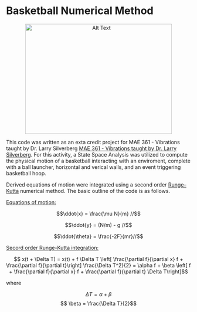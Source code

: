 # Basketball Numerical Method

<p align="center">
    <img src="https://github.com/matthewsimpsonaero/Basketball-numerical-method/blob/main/Final.gif" alt="Alt Text" width="400" height="300"/>
</p>



This code was written as an exta credit project for MAE 361 - Vibrations taught by Dr. Larry Silverberg
[MAE 361 - Vibrations taught by Dr. Larry Silverberg](https://www.mae.ncsu.edu/people/lmsilver/). For this activity, a State Space Analysis was utilized to compute the physical motion of a basketball interacting with an enviroment, complete with a ball launcher, horizontal and verical walls, and an event triggering basketball hoop.

Derived equations of motion were integrated using a second order [Runge–Kutta](https://en.wikipedia.org/wiki/Runge%E2%80%93Kutta_methods) numerical method. The basic outline of the code is as follows.

<ins>Equations of motion:</ins>

``` math
\ddot{x} = \frac{\mu N}{m} //
```
``` math
\ddot{y} = (N/m) - g //
```
``` math
\ddot{\theta} = \frac{-2F}{mr}//
```

<ins>Secord order Runge-Kutta integration:</ins>

$$ x(t + \Delta T) = x(t) + f \Delta T \left[ \frac{\partial f}{\partial x} f + \frac{\partial f}{\partial t}\right] \frac{\Delta T^2}{2}  = \alpha f + \beta \left[  f + \frac{\partial f}{\partial x} f + \frac{\partial f}{\partial t} \Delta T\right]$$

where 

$$ \Delta T = \alpha + \beta     $$        $$ \beta = \frac{\Delta T}{2}$$
